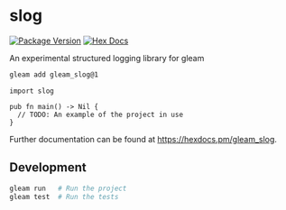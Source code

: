 # slog

[![Package Version](https://img.shields.io/hexpm/v/gleam_slog)](https://hex.pm/packages/gleam_slog)
[![Hex Docs](https://img.shields.io/badge/hex-docs-ffaff3)](https://hexdocs.pm/gleam_slog/)

An experimental structured logging library for gleam

```sh
gleam add gleam_slog@1
```
```gleam
import slog

pub fn main() -> Nil {
  // TODO: An example of the project in use
}
```

Further documentation can be found at <https://hexdocs.pm/gleam_slog>.

## Development

```sh
gleam run   # Run the project
gleam test  # Run the tests
```
